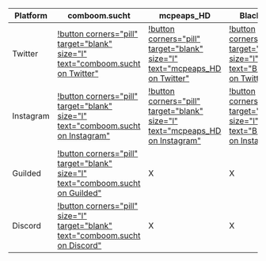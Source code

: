 | Platform | comboom.sucht | mcpeaps_HD | BlackDragon |
| -------- | ------------- | ---------- | ----------- |
|  Twitter | [!button corners="pill" target="blank" size="l" text="comboom.sucht on Twitter"](https://bit.ly/cbpstwitter) | [!button corners="pill" target="blank" size="l" text="mcpeaps_HD on Twitter"](https://twitter.com/mcpeaps_hd) | [!button corners="pill" target="blank" size="l" text="BlackDragon on Twitter"](https://twitter.com/Adrian37416838) |
|Instagram| [!button corners="pill" target="blank" size="l" text="comboom.sucht on Instagram"](https://bit.ly/cbpsinstagram) | [!button corners="pill" target="blank" size="l" text="mcpeaps_HD on Instagram"](https://www.instagram.com/mcpeaps_hd/) | [!button corners="pill" target="blank" size="l" text="BlackDragon on Instagram"](https://www.instagram.com/blackdragon_cbps/) |
| Guilded | [!button corners="pill" target="blank" size="l" text="comboom.sucht on Guilded"](https://www.guilded.gg/i/keNV5QMp) |        X      |    X       | 
| Discord  | [!button corners="pill" size="l" target="blank" text="comboom.sucht on Discord"](http://bit.ly/comboompunktsuchtdiscord) |        X      |    X       |

